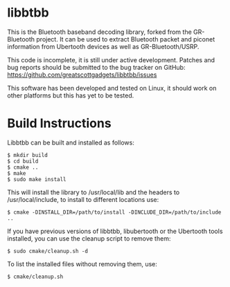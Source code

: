 libbtbb
=======

This is the Bluetooth baseband decoding library, forked from the GR-Bluetooth 
project.  It can be used to extract Bluetooth packet and piconet information 
from Ubertooth devices as well as GR-Bluetooth/USRP.

This code is incomplete, it is still under active development.  Patches and 
bug reports should be submitted to the bug tracker on GitHub:
https://github.com/greatscottgadgets/libbtbb/issues

This software has been developed and tested on Linux, it should work on other 
platforms but this has yet to be tested.


Build Instructions
==================

Libbtbb can be built and installed as follows:
```
$ mkdir build
$ cd build
$ cmake ..
$ make
$ sudo make install
```

This will install the library to /usr/local/lib and the headers to 
/usr/local/include, to install to different locations use:
```
$ cmake -DINSTALL_DIR=/path/to/install -DINCLUDE_DIR=/path/to/include ..
```

If you have previous versions of libbtbb, libubertooth or the Ubertooth tools
installed, you can use the cleanup script to remove them:
```
$ sudo cmake/cleanup.sh -d
```

To list the installed files without removing them, use:
```
$ cmake/cleanup.sh
```
